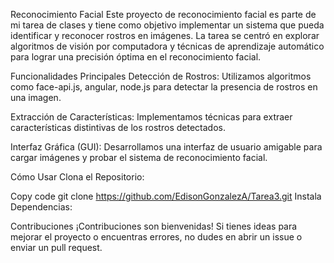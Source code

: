 Reconocimiento Facial
Este proyecto de reconocimiento facial es parte de mi tarea de clases y tiene como objetivo implementar un sistema que pueda identificar y reconocer rostros en imágenes. La tarea se centró en explorar algoritmos de visión por computadora y técnicas de aprendizaje automático para lograr una precisión óptima en el reconocimiento facial.

Funcionalidades Principales
Detección de Rostros: Utilizamos algoritmos como face-api.js, angular, node.js para detectar la presencia de rostros en una imagen.

Extracción de Características: Implementamos técnicas para extraer características distintivas de los rostros detectados.

Interfaz Gráfica (GUI): Desarrollamos una interfaz de usuario amigable para cargar imágenes y probar el sistema de reconocimiento facial.

Cómo Usar
Clona el Repositorio:

Copy code
git clone https://github.com/EdisonGonzalezA/Tarea3.git
Instala Dependencias:

Contribuciones
¡Contribuciones son bienvenidas! Si tienes ideas para mejorar el proyecto o encuentras errores, no dudes en abrir un issue o enviar un pull request.
